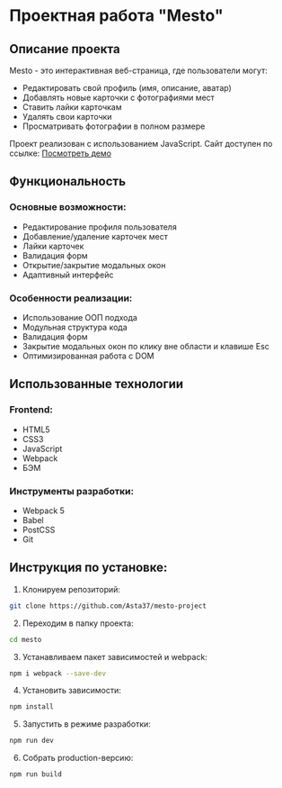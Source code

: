 # Проектная работа "Mesto"

## Описание проекта

Mesto - это интерактивная веб-страница, где пользователи могут:
- Редактировать свой профиль (имя, описание, аватар)
- Добавлять новые карточки с фотографиями мест
- Ставить лайки карточкам
- Удалять свои карточки
- Просматривать фотографии в полном размере

Проект реализован с использованием JavaScript.
Сайт доступен по ссылке: [Посмотреть демо](https://Asta37.github.io/mesto-project)

## Функциональность

### Основные возможности:
- Редактирование профиля пользователя
- Добавление/удаление карточек мест
- Лайки карточек
- Валидация форм
- Открытие/закрытие модальных окон
- Адаптивный интерфейс

### Особенности реализации:
- Использование ООП подхода
- Модульная структура кода
- Валидация форм 
- Закрытие модальных окон по клику вне области и клавише Esc
- Оптимизированная работа с DOM

## Использованные технологии

### Frontend:
- HTML5
- CSS3 
- JavaScript 
- Webpack 
- БЭМ 

### Инструменты разработки:
- Webpack 5 
- Babel 
- PostCSS 
- Git 

## Инструкция по установке:

1. Клонируем репозиторий:

```bash
git clone https://github.com/Asta37/mesto-project
```

2. Переходим в папку проекта:

```bash
cd mesto
```

3. Устанавливаем пакет зависимостей и webpack:

```bash
npm i webpack --save-dev
```

4. Установить зависимости:

```bash
npm install
```

5. Запустить в режиме разработки:

```bash
npm run dev
```

6. Собрать production-версию:

```bash
npm run build
```
